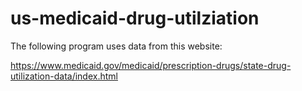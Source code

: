 # us-medicaid-drug-utilziation

The following program uses data from this website:

https://www.medicaid.gov/medicaid/prescription-drugs/state-drug-utilization-data/index.html


